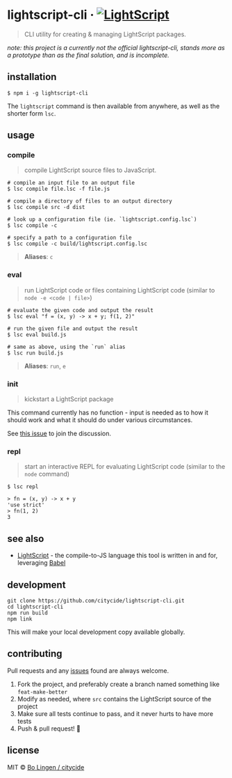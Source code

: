 # lightscript-cli &middot; [![LightScript](https://img.shields.io/badge/written%20in-lightscript-00a99d.svg)](http://www.lightscript.org)

> CLI utility for creating & managing LightScript packages.

_note: this project is a currently not the official lightscript-cli,
stands more as a prototype than as the final solution, and is incomplete._

## installation

```console
$ npm i -g lightscript-cli
```

The `lightscript` command is then available from anywhere, as well as
the shorter form `lsc`.

## usage

### compile

> compile LightScript source files to JavaScript.

```console
# compile an input file to an output file
$ lsc compile file.lsc -f file.js

# compile a directory of files to an output directory
$ lsc compile src -d dist

# look up a configuration file (ie. `lightscript.config.lsc`)
$ lsc compile -c

# specify a path to a configuration file
$ lsc compile -c build/lightscript.config.lsc
```

> **Aliases**: `c`

### eval

> run LightScript code or files containing LightScript code (similar to `node -e <code | file>`)

```console
# evaluate the given code and output the result
$ lsc eval "f = (x, y) -> x + y; f(1, 2)"

# run the given file and output the result
$ lsc eval build.js

# same as above, using the `run` alias
$ lsc run build.js
```

> **Aliases**: `run`, `e`

### init

> kickstart a LightScript package

This command currently has no function - input is needed as to how it
should work and what it should do under various circumstances.

See [this issue](https://github.com/citycide/lightscript-cli/issues/1) to
join the discussion.

### repl

> start an interactive REPL for evaluating LightScript code (similar to the `node` command)

```console
$ lsc repl

> fn = (x, y) -> x + y
'use strict'
> fn(1, 2)
3
```

## see also

- [LightScript](http://www.lightscript.org) - the compile-to-JS language this tool is written in and for, leveraging [Babel](https://babeljs.io)

## development

```console
git clone https://github.com/citycide/lightscript-cli.git
cd lightscript-cli
npm run build
npm link
```

This will make your local development copy available globally.

## contributing

Pull requests and any [issues](https://github.com/citycide/lightscript-cli/issues)
found are always welcome.

1. Fork the project, and preferably create a branch named something like `feat-make-better`
2. Modify as needed, where `src` contains the LightScript source of the project
3. Make sure all tests continue to pass, and it never hurts to have more tests
4. Push & pull request! :tada:

## license

MIT © [Bo Lingen / citycide](https://github.com/citycide)
